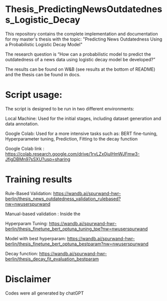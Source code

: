 # Thesis_PredictingNewsOutdatedness_Logistic_Decay

This repository contains the complete implementation and documentation for my master's thesis with the topic: "Predicting News Outdatedness Using a Probabilistic Logistic Decay Model"

The research question is “How can a probabilistic model to predict the outdatedness of a news data using logistic decay model be developed?”

The results can be found on W&B (see results at the bottom of README) and the thesis can be found in docs.

# Script usage:

The script is designed to be run in two different environments:

Local Machine: Used for the initial stages, including dataset generation and data annotation.

Google Colab: Used for a more intensive tasks such as: BERT fine-tuning, Hyperparameter tuning, Prediction, Fitting to the decay function

Google Colab link : https://colab.research.google.com/drive/1rvLZx0juIHmWJFmw3-JfigDBMn97sSXU?usp=sharing

# Training results
Rule-Based Validation: https://wandb.ai/spurwand-hwr-berlin/thesis_news_outdatedness_validation_rulebased?nw=nwuserspurwand

Manual-based validation : Inside the 

Hyperparam Tuning: https://wandb.ai/spurwand-hwr-berlin/thesis_finetune_bert_optuna_tuning_tpe?nw=nwuserspurwand

Model with best hyperparam: https://wandb.ai/spurwand-hwr-berlin/thesis_finetune_bert_optuna_bestparam?nw=nwuserspurwand

Decay function: https://wandb.ai/spurwand-hwr-berlin/thesis_decay_fit_evaluation_bestparam


# Disclaimer

Codes were all generated by chatGPT
